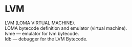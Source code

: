 # LVM
LVM (LOMA VIRTUAL MACHINE).\
LOMA bytecode definition and emulator (virtual machine).\
lvme — emulator for lvm bytecode.\
ldb — debugger for the LVM Bytecode.
